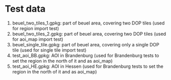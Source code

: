 # Test data
1. beuel_two_tiles_1.gpkg: part of beuel area, covering two DOP tiles (used for region import test)
2. beuel_two_tiles_2.gpkg: part of beuel area, covering two DOP tiles (used for aoi_map import test)
3. beuel_single_tile.gpkg: part of beuel area, covering only a single DOP tile (used for single tile import test)
4. test_aoi_BB.gpkg: AOI in Brandenburg (used for Brandenburg tests to set the region in the north of it and as aoi_map)
4. test_aoi_HE.gpkg: AOI in Hessen (used for Brandenburg tests to set the region in the north of it and as aoi_map)
